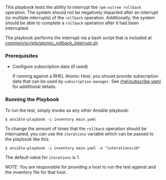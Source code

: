This playbook tests the ability to interrupt the `rpm-ostree rollback`
operation.  The system should not be negatively impacted after an interrupt
(or multiple interrupts) of the `rollback` operation.  Additionally, the
system should be able to complete a `rollback` operation after it had been
interrupted.

The playbook performs the interrupt via a bash script that is included at
[common/scripts/atomic_rollback_interrupt.sh](/common/scripts/atomic_rollback_interrupt.sh)

### Prerequisites
  - Configure subscription data (if used)

    If running against a RHEL Atomic Host, you should provide subscription
    data that can be used by `subscription-manager`.  See
    [rhel/subscribe.yaml](/rhel/subscribe.yaml) for addiltional details.

### Running the Playbook

To run the test, simply invoke as any other Ansible playbook:

```
$ ansible-playbook -i inventory main.yaml
```

To change the amount of times that the `rollback` operation should be interrupted,
you can use the `iterations` variable which can be passed to the playbook like this:

```
$ ansible-playbook -i inventory main.yaml -e "interations=10"
```

The default value for `iterations` is 1.

*NOTE*: You are responsible for providing a host to run the test against and the
inventory file for that host.

